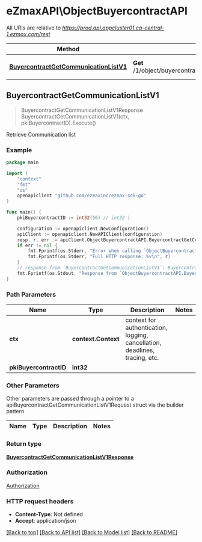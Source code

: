 # eZmaxAPI\ObjectBuyercontractAPI

All URIs are relative to *https://prod.api.appcluster01.ca-central-1.ezmax.com/rest*

Method | HTTP request | Description
------------- | ------------- | -------------
[**BuyercontractGetCommunicationListV1**](ObjectBuyercontractAPI.md#BuyercontractGetCommunicationListV1) | **Get** /1/object/buyercontract/{pkiBuyercontractID}/getCommunicationList | Retrieve Communication list



## BuyercontractGetCommunicationListV1

> BuyercontractGetCommunicationListV1Response BuyercontractGetCommunicationListV1(ctx, pkiBuyercontractID).Execute()

Retrieve Communication list



### Example

```go
package main

import (
	"context"
	"fmt"
	"os"
	openapiclient "github.com/ezmaxinc/ezmax-sdk-go"
)

func main() {
	pkiBuyercontractID := int32(56) // int32 | 

	configuration := openapiclient.NewConfiguration()
	apiClient := openapiclient.NewAPIClient(configuration)
	resp, r, err := apiClient.ObjectBuyercontractAPI.BuyercontractGetCommunicationListV1(context.Background(), pkiBuyercontractID).Execute()
	if err != nil {
		fmt.Fprintf(os.Stderr, "Error when calling `ObjectBuyercontractAPI.BuyercontractGetCommunicationListV1``: %v\n", err)
		fmt.Fprintf(os.Stderr, "Full HTTP response: %v\n", r)
	}
	// response from `BuyercontractGetCommunicationListV1`: BuyercontractGetCommunicationListV1Response
	fmt.Fprintf(os.Stdout, "Response from `ObjectBuyercontractAPI.BuyercontractGetCommunicationListV1`: %v\n", resp)
}
```

### Path Parameters


Name | Type | Description  | Notes
------------- | ------------- | ------------- | -------------
**ctx** | **context.Context** | context for authentication, logging, cancellation, deadlines, tracing, etc.
**pkiBuyercontractID** | **int32** |  | 

### Other Parameters

Other parameters are passed through a pointer to a apiBuyercontractGetCommunicationListV1Request struct via the builder pattern


Name | Type | Description  | Notes
------------- | ------------- | ------------- | -------------


### Return type

[**BuyercontractGetCommunicationListV1Response**](BuyercontractGetCommunicationListV1Response.md)

### Authorization

[Authorization](../README.md#Authorization)

### HTTP request headers

- **Content-Type**: Not defined
- **Accept**: application/json

[[Back to top]](#) [[Back to API list]](../README.md#documentation-for-api-endpoints)
[[Back to Model list]](../README.md#documentation-for-models)
[[Back to README]](../README.md)

